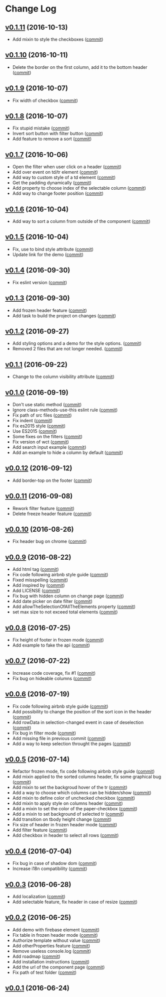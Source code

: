 # Change Log

## [v0.1.11](https://github.com/RoXuS/paper-datatable-api/tree/0.1.11) (2016-10-13)
- Add mixin to style the checkboxes ([commit](https://github.com/RoXuS/paper-datatable-api/commit/720d491))

## [v0.1.10](https://github.com/RoXuS/paper-datatable-api/tree/0.1.10) (2016-10-11)
- Delete the border on the first column, add it to the bottom header ([commit](https://github.com/RoXuS/paper-datatable-api/commit/117958b))

## [v0.1.9](https://github.com/RoXuS/paper-datatable-api/tree/0.1.9) (2016-10-07)
- Fix width of checkbox ([commit](https://github.com/RoXuS/paper-datatable-api/commit/6a01d85))

## [v0.1.8](https://github.com/RoXuS/paper-datatable-api/tree/0.1.8) (2016-10-07)
- Fix stupid mistake ([commit](https://github.com/RoXuS/paper-datatable-api/commit/504d878))
- Invert sort button with filter button ([commit](https://github.com/RoXuS/paper-datatable-api/commit/926120e))
- Add feature to remove a sort ([commit](https://github.com/RoXuS/paper-datatable-api/commit/a356bf5))

## [v0.1.7](https://github.com/RoXuS/paper-datatable-api/tree/0.1.7) (2016-10-06)
- Open the filter when user click on a header ([commit](https://github.com/RoXuS/paper-datatable-api/commit/6f8079e))
- Add over event on td/tr element ([commit](https://github.com/RoXuS/paper-datatable-api/commit/cde088c))
- Add way to custom style of a td element ([commit](https://github.com/RoXuS/paper-datatable-api/commit/b62b2e9))
- Get the padding dynamically ([commit](https://github.com/RoXuS/paper-datatable-api/commit/61e8524))
- Add property to choose index of the selectable column ([commit](https://github.com/RoXuS/paper-datatable-api/commit/7c565b0))
- Add way to change footer position ([commit](https://github.com/RoXuS/paper-datatable-api/commit/e1ab612))

## [v0.1.6](https://github.com/RoXuS/paper-datatable-api/tree/0.1.6) (2016-10-04)
- Add way to sort a column from outside of the component ([commit](https://github.com/RoXuS/paper-datatable-api/commit/94cdea7))

## [v0.1.5](https://github.com/RoXuS/paper-datatable-api/tree/0.1.5) (2016-10-04)
- Fix, use  to bind style attribute ([commit](https://github.com/RoXuS/paper-datatable-api/commit/2308290))
- Update link for the demo ([commit](https://github.com/RoXuS/paper-datatable-api/commit/29cfe4f))

## [v0.1.4](https://github.com/RoXuS/paper-datatable-api/tree/0.1.4) (2016-09-30)
- Fix eslint version ([commit](https://github.com/RoXuS/paper-datatable-api/commit/8c55cbb))

## [v0.1.3](https://github.com/RoXuS/paper-datatable-api/tree/0.1.3) (2016-09-30)
- Add frozen header feature ([commit](https://github.com/RoXuS/paper-datatable-api/commit/99cc385))
- Add task to build the project on changes ([commit](https://github.com/RoXuS/paper-datatable-api/commit/41ed730))

## [v0.1.2](https://github.com/RoXuS/paper-datatable-api/tree/0.1.2) (2016-09-27)
- Add styling options and a demo for the style options. ([commit](https://github.com/RoXuS/paper-datatable-api/commit/67bd764))
- Removed 2 files that are not longer needed. ([commit](https://github.com/RoXuS/paper-datatable-api/commit/c8f9b0e))

## [v0.1.1](https://github.com/RoXuS/paper-datatable-api/tree/0.1.1) (2016-09-22)
- Change to the column visibility attribute ([commit](https://github.com/RoXuS/paper-datatable-api/commit/54ee269))

## [v0.1.0](https://github.com/RoXuS/paper-datatable-api/tree/0.1.0) (2016-09-19)
- Don't use static method ([commit](https://github.com/RoXuS/paper-datatable-api/commit/f4617fb))
- Ignore class-methods-use-this eslint rule ([commit](https://github.com/RoXuS/paper-datatable-api/commit/9f1bea8))
- Fix path of src files ([commit](https://github.com/RoXuS/paper-datatable-api/commit/e5c9ab3))
- Fix indent ([commit](https://github.com/RoXuS/paper-datatable-api/commit/26ae194))
- Fix es2015 style ([commit](https://github.com/RoXuS/paper-datatable-api/commit/376f5ea))
- Use ES2015 ([commit](https://github.com/RoXuS/paper-datatable-api/commit/445923c))
- Some fixes on the filters ([commit](https://github.com/RoXuS/paper-datatable-api/commit/fcf2775))
- Fix version of wct ([commit](https://github.com/RoXuS/paper-datatable-api/commit/0f52c3a))
- Add search input example ([commit](https://github.com/RoXuS/paper-datatable-api/commit/fa3607e))
- Add an example to hide a column by default ([commit](https://github.com/RoXuS/paper-datatable-api/commit/0cae0c6))

## [v0.0.12](https://github.com/RoXuS/paper-datatable-api/tree/0.0.12) (2016-09-12)
- Add border-top on the footer ([commit](https://github.com/RoXuS/paper-datatable-api/commit/38ee6f8))

## [v0.0.11](https://github.com/RoXuS/paper-datatable-api/tree/0.0.11) (2016-09-08)
- Rework filter feature ([commit](https://github.com/RoXuS/paper-datatable-api/commit/257bf56))
- Delete freeze header feature ([commit](https://github.com/RoXuS/paper-datatable-api/commit/032cb66))

## [v0.0.10](https://github.com/RoXuS/paper-datatable-api/tree/0.0.10) (2016-08-26)
- Fix header bug on chrome ([commit](https://github.com/RoXuS/paper-datatable-api/commit/ae5b9dd))

## [v0.0.9](https://github.com/RoXuS/paper-datatable-api/tree/0.0.9) (2016-08-22)
- Add html tag ([commit](https://github.com/RoXuS/paper-datatable-api/commit/b557db0))
- Fix code following airbnb style guide ([commit](https://github.com/RoXuS/paper-datatable-api/commit/cd55d63))
- Fixed misspelling ([commit](https://github.com/RoXuS/paper-datatable-api/commit/95ed955))
- Add inspired by ([commit](https://github.com/RoXuS/paper-datatable-api/commit/352655a))
- Add LICENSE ([commit](https://github.com/RoXuS/paper-datatable-api/commit/3b1e137))
- Fix bug with hidden column on change page ([commit](https://github.com/RoXuS/paper-datatable-api/commit/c1442c4))
- Add date picker on date filter ([commit](https://github.com/RoXuS/paper-datatable-api/commit/6757ce5))
- Add allowTheSelectionOfAllTheElements property ([commit](https://github.com/RoXuS/paper-datatable-api/commit/761f2fb))
- set max size to not exceed total elements ([commit](https://github.com/RoXuS/paper-datatable-api/commit/f277639))

## [v0.0.8](https://github.com/RoXuS/paper-datatable-api/tree/0.0.8) (2016-07-25)
- Fix height of footer in frozen mode ([commit](https://github.com/RoXuS/paper-datatable-api/commit/7273b3c))
- Add example to fake the api ([commit](https://github.com/RoXuS/paper-datatable-api/commit/3b0d621))

## [v0.0.7](https://github.com/RoXuS/paper-datatable-api/tree/0.0.7) (2016-07-22)
- Increase code coverage, fix #1 ([commit](https://github.com/RoXuS/paper-datatable-api/commit/137eb2f))
- Fix bug on hideable columns ([commit](https://github.com/RoXuS/paper-datatable-api/commit/9010a06))

## [v0.0.6](https://github.com/RoXuS/paper-datatable-api/tree/0.0.6) (2016-07-19)
- Fix code following airbnb style guide ([commit](https://github.com/RoXuS/paper-datatable-api/commit/f9fec19))
- Add possibility to change the position of the sort icon in the header ([commit](https://github.com/RoXuS/paper-datatable-api/commit/ab0e619))
- Add rowData in selection-changed event in case of deselection ([commit](https://github.com/RoXuS/paper-datatable-api/commit/a99fcbc))
- Fix bug in filter mode ([commit](https://github.com/RoXuS/paper-datatable-api/commit/685b36e))
- Add missing file in previous commit ([commit](https://github.com/RoXuS/paper-datatable-api/commit/865c543))
- Add a way to keep selection throught the pages ([commit](https://github.com/RoXuS/paper-datatable-api/commit/fc78a14))

## [v0.0.5](https://github.com/RoXuS/paper-datatable-api/tree/0.0.5) (2016-07-14)
- Refactor frozen mode, fix code following airbnb style guide ([commit](https://github.com/RoXuS/paper-datatable-api/commit/247816b))
- Add mixin applied to the sorted columns header, fix some graphical bug ([commit](https://github.com/RoXuS/paper-datatable-api/commit/950ac2d))
- Add mixin to set the backgroud hover of the tr ([commit](https://github.com/RoXuS/paper-datatable-api/commit/0d501f9))
- Add a way to choose which columns can be hidden/show ([commit](https://github.com/RoXuS/paper-datatable-api/commit/f54ddbc))
- Add mixin to define color of unchecked checkbox ([commit](https://github.com/RoXuS/paper-datatable-api/commit/7842762))
- Add mixin to apply style on columns header ([commit](https://github.com/RoXuS/paper-datatable-api/commit/4c77711))
- Add a mixin to set the color of the paper-checkbox ([commit](https://github.com/RoXuS/paper-datatable-api/commit/e15cb72))
- Add a mixin to set background of selected tr ([commit](https://github.com/RoXuS/paper-datatable-api/commit/ddb9899))
- Add transition on tbody height change ([commit](https://github.com/RoXuS/paper-datatable-api/commit/4e6cbdd))
- Fix size of header in frozen header mode ([commit](https://github.com/RoXuS/paper-datatable-api/commit/23553b0))
- Add filter feature ([commit](https://github.com/RoXuS/paper-datatable-api/commit/189aa6a))
- Add checkbox in header to select all rows ([commit](https://github.com/RoXuS/paper-datatable-api/commit/b7b9af9))

## [v0.0.4](https://github.com/RoXuS/paper-datatable-api/tree/0.0.4) (2016-07-04)
- Fix bug in case of shadow dom ([commit](https://github.com/RoXuS/paper-datatable-api/commit/502de4e))
- Increase i18n compatibility ([commit](https://github.com/RoXuS/paper-datatable-api/commit/28101d8))

## [v0.0.3](https://github.com/RoXuS/paper-datatable-api/tree/0.0.3) (2016-06-28)
- Add localization ([commit](https://github.com/RoXuS/paper-datatable-api/commit/18b19fb))
- Add selectable feature, fix header in case of resize ([commit](https://github.com/RoXuS/paper-datatable-api/commit/bbb52e1))

## [v0.0.2](https://github.com/RoXuS/paper-datatable-api/tree/0.0.2) (2016-06-25)
- Add demo with firebase element ([commit](https://github.com/RoXuS/paper-datatable-api/commit/520dc5e))
- Fix table in frozen header mode ([commit](https://github.com/RoXuS/paper-datatable-api/commit/bdcc05e))
- Authorize template without value ([commit](https://github.com/RoXuS/paper-datatable-api/commit/a609d2f))
- Add otherProperties feature ([commit](https://github.com/RoXuS/paper-datatable-api/commit/68fbcd7))
- Remove useless console.log ([commit](https://github.com/RoXuS/paper-datatable-api/commit/4e98f93))
- Add roadmap ([commit](https://github.com/RoXuS/paper-datatable-api/commit/7facb95))
- Add installation instructions ([commit](https://github.com/RoXuS/paper-datatable-api/commit/7a9b7bd))
- Add the url of the component page ([commit](https://github.com/RoXuS/paper-datatable-api/commit/6be6b27))
- Fix path of test folder ([commit](https://github.com/RoXuS/paper-datatable-api/commit/b2c82cf))

## [v0.0.1](https://github.com/RoXuS/paper-datatable-api/tree/0.0.1) (2016-06-24)
